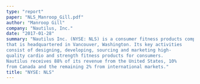 ```yaml
---
type: "report"
paper: "NLS_Manroop_Gill.pdf"
author: "Manroop Gill"
company: "Nautilus, Inc."
date: "2017-01-28"
summary: "Nautilus Inc. (NYSE: NLS) is a consumer fitness products company
that is headquartered in Vancouver, Washington. Its key activities
consist of designing, developing, sourcing and marketing high‐
quality cardio and strength fitness products for consumers.
Nautilus receives 88% of its revenue from the United States, 10%
from Canada and the remaining 2% from international markets."
title: "NYSE: NLS"
---
```

